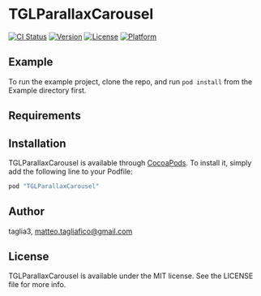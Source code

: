 # TGLParallaxCarousel

[![CI Status](http://img.shields.io/travis/taglia3/TGLParallaxCarousel.svg?style=flat)](https://travis-ci.org/taglia3/TGLParallaxCarousel)
[![Version](https://img.shields.io/cocoapods/v/TGLParallaxCarousel.svg?style=flat)](http://cocoapods.org/pods/TGLParallaxCarousel)
[![License](https://img.shields.io/cocoapods/l/TGLParallaxCarousel.svg?style=flat)](http://cocoapods.org/pods/TGLParallaxCarousel)
[![Platform](https://img.shields.io/cocoapods/p/TGLParallaxCarousel.svg?style=flat)](http://cocoapods.org/pods/TGLParallaxCarousel)

## Example

To run the example project, clone the repo, and run `pod install` from the Example directory first.

## Requirements

## Installation

TGLParallaxCarousel is available through [CocoaPods](http://cocoapods.org). To install
it, simply add the following line to your Podfile:

```ruby
pod "TGLParallaxCarousel"
```

## Author

taglia3, matteo.tagliafico@gmail.com

## License

TGLParallaxCarousel is available under the MIT license. See the LICENSE file for more info.

